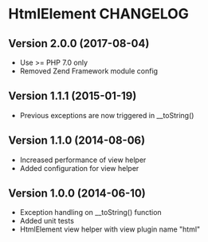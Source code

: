 # HtmlElement CHANGELOG

## Version 2.0.0 (2017-08-04)

* Use >= PHP 7.0 only
* Removed Zend Framework module config

## Version 1.1.1 (2015-01-19)

* Previous exceptions are now triggered in __toString()

## Version 1.1.0 (2014-08-06)

* Increased performance of view helper
* Added configuration for view helper

## Version 1.0.0 (2014-06-10)

* Exception handling on __toString() function
* Added unit tests
* HtmlElement view helper with view plugin name "html"
